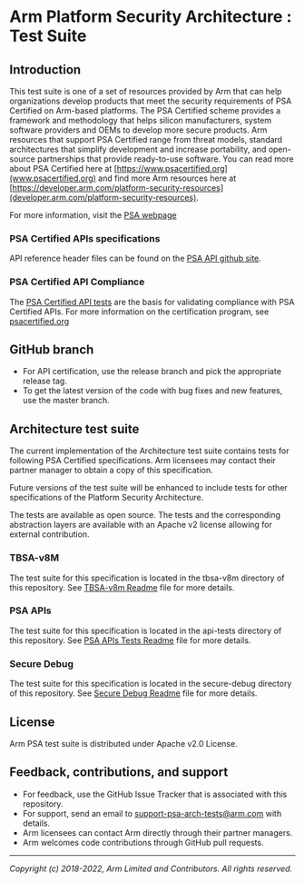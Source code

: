
# Arm Platform Security Architecture : Test Suite


## Introduction

This test suite is one of a set of resources provided by Arm that can help organizations develop products that meet the security requirements of PSA Certified on Arm-based platforms. The PSA Certified scheme provides a framework and methodology that helps silicon manufacturers, system software providers and OEMs to develop more secure products. Arm resources that support PSA Certified range from threat models, standard architectures that simplify development and increase portability, and open-source partnerships that provide ready-to-use software. You can read more about PSA Certified here at [https://www.psacertified.org](www.psacertified.org) and find more Arm resources here at [https://developer.arm.com/platform-security-resources](developer.arm.com/platform-security-resources).

For more information, visit the [PSA webpage](https://developer.arm.com/products/architecture/platform-security-architecture)

### PSA Certified APIs specifications

API reference header files can be found on the [PSA API github site](https://github.com/ARM-software/psa-api/tree/main/headers).

### PSA Certified API Compliance
The [PSA Certified API tests](api-tests/dev_apis) are the basis for validating compliance with PSA Certified APIs. For more information on the certification program, see [psacertified.org](https://www.psacertified.org/functional-api-certification/) 

## GitHub branch
  - For API certification, use the release branch and pick the appropriate release tag.
  - To get the latest version of the code with bug fixes and new features, use the master branch.
  
## Architecture test suite

The current implementation of the Architecture test suite contains tests for following PSA Certified specifications. Arm licensees may contact their partner manager to obtain a copy of this specification. <br />

Future versions of the test suite will be enhanced to include tests for other specifications of the Platform Security Architecture.

The tests are available as open source. The tests and the corresponding abstraction layers are available with an Apache v2 license allowing for external contribution.

### TBSA-v8M
The test suite for this specification is located in the tbsa-v8m directory of this repository. See [TBSA-v8m Readme](tbsa-v8m/README.md) file for more details.

### PSA APIs
The test suite for this specification is located in the api-tests directory of this repository. See [PSA APIs Tests Readme](api-tests/README.md) file for more details.

### Secure Debug
The test suite for this specification is located in the secure-debug directory of this repository. See [Secure Debug Readme](secure-debug/README.md) file for more details.

## License

Arm PSA test suite is distributed under Apache v2.0 License.


## Feedback, contributions, and support

 - For feedback, use the GitHub Issue Tracker that is associated with this repository.
 - For support, send an email to support-psa-arch-tests@arm.com with details.
 - Arm licensees can contact Arm directly through their partner managers.
 - Arm welcomes code contributions through GitHub pull requests. 

--------------

*Copyright (c) 2018-2022, Arm Limited and Contributors. All rights reserved.*
